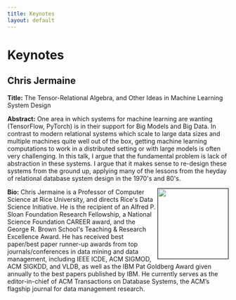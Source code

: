 ```yaml
---
title: Keynotes
layout: default
---
```


# Keynotes


## Chris Jermaine

**Title:** The Tensor-Relational Algebra, and Other Ideas in Machine Learning System Design

**Abstract:** One area in which systems for machine learning are wanting (TensorFlow, PyTorch) is in their support for Big Models and Big Data. In contrast to modern relational systems which scale to large data sizes and multiple machines quite well out of the box, getting machine learning computations to work in a distributed setting or with large models is often very challenging.  In this talk, I argue that the fundamental problem is lack of abstraction in these systems. I argue that it makes sense to re-design these systems from the ground up, applying many of the lessons from the heyday of relational database system design in the 1970's and 80's.

<img src="https://profiles.rice.edu/sites/g/files/bxs3881/files/2020-07/ChrisJermaine%20500x500.jpg" align="right" border="1" width="160">

**Bio:** Chris Jermaine is a Professor of Computer Science at Rice University, and directs Rice's Data Science Initiative.  He is the recipient of an Alfred P. Sloan Foundation Research Fellowship, a National Science Foundation CAREER award, and the George R. Brown School's Teaching & Research Excellence Award. He has received best paper/best paper runner-up awards from top journals/conferences in data mining and data management, including IEEE ICDE, ACM SIGMOD, ACM SIGKDD, and VLDB, as well as the IBM Pat Goldberg Award given annually to the best papers published by IBM.  He currently serves as the editor-in-chief of ACM Transactions on Database Systems, the ACM’s flagship journal for data management research.